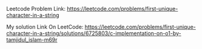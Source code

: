 Leetcode Problem Link: https://leetcode.com/problems/first-unique-character-in-a-string

My solution Link On LeetCode: https://leetcode.com/problems/first-unique-character-in-a-string/solutions/6725803/c-implementation-on-o1-by-tamjidul_islam-m69r